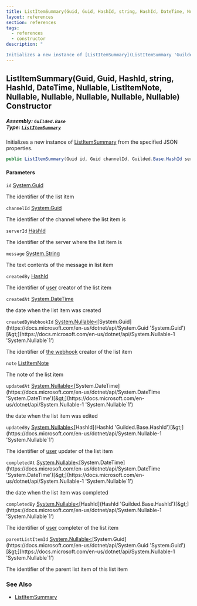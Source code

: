 ```yaml
---
title: ListItemSummary(Guid, Guid, HashId, string, HashId, DateTime, Nullable<Guid>, ListItemNote, Nullable<DateTime>, Nullable<HashId>, Nullable<DateTime>, Nullable<HashId>, Nullable<Guid>)
layout: references
section: references
tags:
  - references
  - constructor
description: "

Initializes a new instance of [ListItemSummary](ListItemSummary 'Guilded.Base.Content.ListItemSummary') from the specified JSON properties."
---
```


## ListItemSummary(Guid, Guid, HashId, string, HashId, DateTime, Nullable<Guid>, ListItemNote, Nullable<DateTime>, Nullable<HashId>, Nullable<DateTime>, Nullable<HashId>, Nullable<Guid>) Constructor
##### **Assembly:** `Guilded.Base`<br/>**Type:** [`ListItemSummary`](ListItemSummary 'Guilded.Base.Content.ListItemSummary')

Initializes a new instance of [ListItemSummary](ListItemSummary 'Guilded.Base.Content.ListItemSummary') from the specified JSON properties.

```csharp
public ListItemSummary(Guid id, Guid channelId, Guilded.Base.HashId serverId, string message, Guilded.Base.HashId createdBy, System.DateTime createdAt, System.Nullable<Guid> createdByWebhookId=null, Guilded.Base.Content.ListItemNote? note=null, System.Nullable<System.DateTime> updatedAt=null, System.Nullable<Guilded.Base.HashId> updatedBy=null, System.Nullable<System.DateTime> completedAt=null, System.Nullable<Guilded.Base.HashId> completedBy=null, System.Nullable<Guid> parentListItemId=null);
```
#### Parameters

<a name='Guilded.Base.Content.ListItemSummary.ListItemSummary(Guid,Guid,Guilded.Base.HashId,string,Guilded.Base.HashId,System.DateTime,System.Nullable_Guid_,Guilded.Base.Content.ListItemNote,System.Nullable_System.DateTime_,System.Nullable_Guilded.Base.HashId_,System.Nullable_System.DateTime_,System.Nullable_Guilded.Base.HashId_,System.Nullable_Guid_).id'></a>

`id` [System.Guid](https://docs.microsoft.com/en-us/dotnet/api/System.Guid 'System.Guid')

The identifier of the list item

<a name='Guilded.Base.Content.ListItemSummary.ListItemSummary(Guid,Guid,Guilded.Base.HashId,string,Guilded.Base.HashId,System.DateTime,System.Nullable_Guid_,Guilded.Base.Content.ListItemNote,System.Nullable_System.DateTime_,System.Nullable_Guilded.Base.HashId_,System.Nullable_System.DateTime_,System.Nullable_Guilded.Base.HashId_,System.Nullable_Guid_).channelId'></a>

`channelId` [System.Guid](https://docs.microsoft.com/en-us/dotnet/api/System.Guid 'System.Guid')

The identifier of the channel where the list item is

<a name='Guilded.Base.Content.ListItemSummary.ListItemSummary(Guid,Guid,Guilded.Base.HashId,string,Guilded.Base.HashId,System.DateTime,System.Nullable_Guid_,Guilded.Base.Content.ListItemNote,System.Nullable_System.DateTime_,System.Nullable_Guilded.Base.HashId_,System.Nullable_System.DateTime_,System.Nullable_Guilded.Base.HashId_,System.Nullable_Guid_).serverId'></a>

`serverId` [HashId](HashId 'Guilded.Base.HashId')

The identifier of the server where the list item is

<a name='Guilded.Base.Content.ListItemSummary.ListItemSummary(Guid,Guid,Guilded.Base.HashId,string,Guilded.Base.HashId,System.DateTime,System.Nullable_Guid_,Guilded.Base.Content.ListItemNote,System.Nullable_System.DateTime_,System.Nullable_Guilded.Base.HashId_,System.Nullable_System.DateTime_,System.Nullable_Guilded.Base.HashId_,System.Nullable_Guid_).message'></a>

`message` [System.String](https://docs.microsoft.com/en-us/dotnet/api/System.String 'System.String')

The text contents of the message in list item

<a name='Guilded.Base.Content.ListItemSummary.ListItemSummary(Guid,Guid,Guilded.Base.HashId,string,Guilded.Base.HashId,System.DateTime,System.Nullable_Guid_,Guilded.Base.Content.ListItemNote,System.Nullable_System.DateTime_,System.Nullable_Guilded.Base.HashId_,System.Nullable_System.DateTime_,System.Nullable_Guilded.Base.HashId_,System.Nullable_Guid_).createdBy'></a>

`createdBy` [HashId](HashId 'Guilded.Base.HashId')

The identifier of [user](User 'Guilded.Base.Users.User') creator of the list item

<a name='Guilded.Base.Content.ListItemSummary.ListItemSummary(Guid,Guid,Guilded.Base.HashId,string,Guilded.Base.HashId,System.DateTime,System.Nullable_Guid_,Guilded.Base.Content.ListItemNote,System.Nullable_System.DateTime_,System.Nullable_Guilded.Base.HashId_,System.Nullable_System.DateTime_,System.Nullable_Guilded.Base.HashId_,System.Nullable_Guid_).createdAt'></a>

`createdAt` [System.DateTime](https://docs.microsoft.com/en-us/dotnet/api/System.DateTime 'System.DateTime')

the date when the list item was created

<a name='Guilded.Base.Content.ListItemSummary.ListItemSummary(Guid,Guid,Guilded.Base.HashId,string,Guilded.Base.HashId,System.DateTime,System.Nullable_Guid_,Guilded.Base.Content.ListItemNote,System.Nullable_System.DateTime_,System.Nullable_Guilded.Base.HashId_,System.Nullable_System.DateTime_,System.Nullable_Guilded.Base.HashId_,System.Nullable_Guid_).createdByWebhookId'></a>

`createdByWebhookId` [System.Nullable&lt;](https://docs.microsoft.com/en-us/dotnet/api/System.Nullable-1 'System.Nullable`1')[System.Guid](https://docs.microsoft.com/en-us/dotnet/api/System.Guid 'System.Guid')[&gt;](https://docs.microsoft.com/en-us/dotnet/api/System.Nullable-1 'System.Nullable`1')

The identifier of [the webhook](Webhook 'Guilded.Base.Servers.Webhook') creator of the list item

<a name='Guilded.Base.Content.ListItemSummary.ListItemSummary(Guid,Guid,Guilded.Base.HashId,string,Guilded.Base.HashId,System.DateTime,System.Nullable_Guid_,Guilded.Base.Content.ListItemNote,System.Nullable_System.DateTime_,System.Nullable_Guilded.Base.HashId_,System.Nullable_System.DateTime_,System.Nullable_Guilded.Base.HashId_,System.Nullable_Guid_).note'></a>

`note` [ListItemNote](ListItemNote 'Guilded.Base.Content.ListItemNote')

The note of the list item

<a name='Guilded.Base.Content.ListItemSummary.ListItemSummary(Guid,Guid,Guilded.Base.HashId,string,Guilded.Base.HashId,System.DateTime,System.Nullable_Guid_,Guilded.Base.Content.ListItemNote,System.Nullable_System.DateTime_,System.Nullable_Guilded.Base.HashId_,System.Nullable_System.DateTime_,System.Nullable_Guilded.Base.HashId_,System.Nullable_Guid_).updatedAt'></a>

`updatedAt` [System.Nullable&lt;](https://docs.microsoft.com/en-us/dotnet/api/System.Nullable-1 'System.Nullable`1')[System.DateTime](https://docs.microsoft.com/en-us/dotnet/api/System.DateTime 'System.DateTime')[&gt;](https://docs.microsoft.com/en-us/dotnet/api/System.Nullable-1 'System.Nullable`1')

the date when the list item was edited

<a name='Guilded.Base.Content.ListItemSummary.ListItemSummary(Guid,Guid,Guilded.Base.HashId,string,Guilded.Base.HashId,System.DateTime,System.Nullable_Guid_,Guilded.Base.Content.ListItemNote,System.Nullable_System.DateTime_,System.Nullable_Guilded.Base.HashId_,System.Nullable_System.DateTime_,System.Nullable_Guilded.Base.HashId_,System.Nullable_Guid_).updatedBy'></a>

`updatedBy` [System.Nullable&lt;](https://docs.microsoft.com/en-us/dotnet/api/System.Nullable-1 'System.Nullable`1')[HashId](HashId 'Guilded.Base.HashId')[&gt;](https://docs.microsoft.com/en-us/dotnet/api/System.Nullable-1 'System.Nullable`1')

The identifier of [user](User 'Guilded.Base.Users.User') updater of the list item

<a name='Guilded.Base.Content.ListItemSummary.ListItemSummary(Guid,Guid,Guilded.Base.HashId,string,Guilded.Base.HashId,System.DateTime,System.Nullable_Guid_,Guilded.Base.Content.ListItemNote,System.Nullable_System.DateTime_,System.Nullable_Guilded.Base.HashId_,System.Nullable_System.DateTime_,System.Nullable_Guilded.Base.HashId_,System.Nullable_Guid_).completedAt'></a>

`completedAt` [System.Nullable&lt;](https://docs.microsoft.com/en-us/dotnet/api/System.Nullable-1 'System.Nullable`1')[System.DateTime](https://docs.microsoft.com/en-us/dotnet/api/System.DateTime 'System.DateTime')[&gt;](https://docs.microsoft.com/en-us/dotnet/api/System.Nullable-1 'System.Nullable`1')

the date when the list item was completed

<a name='Guilded.Base.Content.ListItemSummary.ListItemSummary(Guid,Guid,Guilded.Base.HashId,string,Guilded.Base.HashId,System.DateTime,System.Nullable_Guid_,Guilded.Base.Content.ListItemNote,System.Nullable_System.DateTime_,System.Nullable_Guilded.Base.HashId_,System.Nullable_System.DateTime_,System.Nullable_Guilded.Base.HashId_,System.Nullable_Guid_).completedBy'></a>

`completedBy` [System.Nullable&lt;](https://docs.microsoft.com/en-us/dotnet/api/System.Nullable-1 'System.Nullable`1')[HashId](HashId 'Guilded.Base.HashId')[&gt;](https://docs.microsoft.com/en-us/dotnet/api/System.Nullable-1 'System.Nullable`1')

The identifier of [user](User 'Guilded.Base.Users.User') completer of the list item

<a name='Guilded.Base.Content.ListItemSummary.ListItemSummary(Guid,Guid,Guilded.Base.HashId,string,Guilded.Base.HashId,System.DateTime,System.Nullable_Guid_,Guilded.Base.Content.ListItemNote,System.Nullable_System.DateTime_,System.Nullable_Guilded.Base.HashId_,System.Nullable_System.DateTime_,System.Nullable_Guilded.Base.HashId_,System.Nullable_Guid_).parentListItemId'></a>

`parentListItemId` [System.Nullable&lt;](https://docs.microsoft.com/en-us/dotnet/api/System.Nullable-1 'System.Nullable`1')[System.Guid](https://docs.microsoft.com/en-us/dotnet/api/System.Guid 'System.Guid')[&gt;](https://docs.microsoft.com/en-us/dotnet/api/System.Nullable-1 'System.Nullable`1')

The identifier of the parent list item of this list item

### See Also
- [ListItemSummary](ListItemSummary 'Guilded.Base.Content.ListItemSummary')